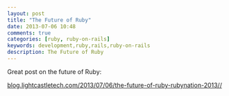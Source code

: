 ```yaml
---
layout: post
title: "The Future of Ruby"
date: 2013-07-06 10:48
comments: true
categories: [ruby, ruby-on-rails]
keywords: development,ruby,rails,ruby-on-rails
description: The Future of Ruby
---
```

Great post on the future of Ruby:

<a href="http://blog.lightcastletech.com/2013/07/06/the-future-of-ruby-rubynation-2013/" target="_blank">blog.lightcastletech.com/2013/07/06/the-future-of-ruby-rubynation-2013//</a>

